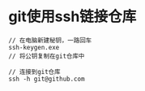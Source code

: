 # git使用ssh链接仓库

```
// 在电脑新建秘钥，一路回车
ssh-keygen.exe
// 将公钥复制在git仓库中

// 连接到git仓库
ssh -h git@github.com

```




